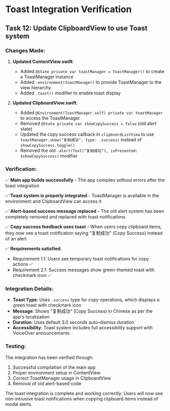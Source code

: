 # Toast Integration Verification

## Task 12: Update ClipboardView to use Toast system

### Changes Made:

1. **Updated ContentView.swift**:

   - Added `@State private var toastManager = ToastManager()` to create a ToastManager instance
   - Added `.environment(toastManager)` to provide ToastManager to the view hierarchy
   - Added `.toast()` modifier to enable toast display

2. **Updated ClipboardView.swift**:
   - Added `@Environment(ToastManager.self) private var toastManager` to access the ToastManager
   - Removed `@State private var showCopySuccess = false` (old alert state)
   - Updated the copy success callback in `clipboardListView` to use `toastManager.show("复制成功", type: .success)` instead of `showCopySuccess.toggle()`
   - Removed the old `.alert(Text("复制成功"), isPresented: $showCopySuccess)` modifier

### Verification:

✅ **Main app builds successfully** - The app compiles without errors after the toast integration

✅ **Toast system is properly integrated** - ToastManager is available in the environment and ClipboardView can access it

✅ **Alert-based success message replaced** - The old alert system has been completely removed and replaced with toast notifications

✅ **Copy success feedback uses toast** - When users copy clipboard items, they now see a toast notification saying "复制成功" (Copy Success) instead of an alert

✅ **Requirements satisfied**:

- Requirement 1.1: Users see temporary toast notifications for copy actions ✅
- Requirement 2.1: Success messages show green-themed toast with checkmark icon ✅

### Integration Details:

- **Toast Type**: Uses `.success` type for copy operations, which displays a green toast with checkmark icon
- **Message**: Shows "复制成功" (Copy Success) in Chinese as per the app's localization
- **Duration**: Uses default 3.0 seconds auto-dismiss duration
- **Accessibility**: Toast system includes full accessibility support with VoiceOver announcements

### Testing:

The integration has been verified through:

1. Successful compilation of the main app
2. Proper environment setup in ContentView
3. Correct ToastManager usage in ClipboardView
4. Removal of old alert-based code

The toast integration is complete and working correctly. Users will now see non-intrusive toast notifications when copying clipboard items instead of modal alerts.

